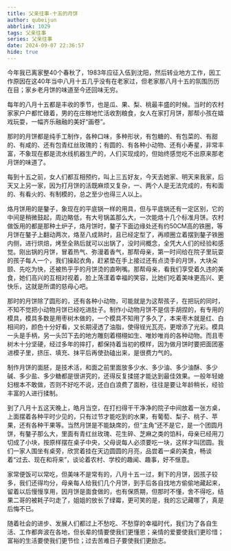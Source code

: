 ```yaml
---
title: 父亲往事-十五的月饼
author: qubeijun
abbrlink: 1029
tags: 父亲往事
series: 父亲往事
date: 2024-09-07 22:36:57
hide: true
---
```

今年我已离家整40个春秋了，1983年应征入伍到沈阳，然后转业地方工作，因工作原因在这40年当中八月十五几乎没有在老家过，但老家那八月十五的氛围历历在目；家乡老月饼的味道至今还回味无穷。

每年的八月十五都是丰收的季节，也是瓜、果、梨、桃最丰盛的时候。当时的农村家家户户都忙碌着，男的在庄稼地忙活收割粮食，女人在家打月饼，那帮小孩在嬉戏玩耍，一幅齐乐融融的美好“画卷”。

那时的月饼都是纯手工制作，各种口味，多种形状，有包糖的、有包菜的、有甜的、有咸的、还有包青红丝玫瑰的；有圆的、有各种小动物、还有小寿星，非常丰富，不象现在都是流水线机器生产的，人们买现成的，但始终感觉吃不出原来那老月饼的味道了。

每到十五之前，女人们都互相预约，叫上三五好友，今天去她家、明天来我家，后天又上另一家，因为打月饼的活既麻烦又复杂，一、两个人是无法完成的，有和面的、有看火的、有制模的，总之至少也得三人以上。

烙月饼用的是鏊子，象现在的平底锅一样的用具，但与平底锅还有一定区别，它的中间是稍微鼓起，周边略低，有大号锅盖那么大，一次能烙十几个标准月饼。农村做饭用的都是那种土炉子，烙月饼时，鏊子下面边缘处还有约50CM高的铁圈，等月饼在鏊子上翻动两次，烙至八成熟时，且已经定型了，再顺圈立着摆到鏊子铁圈内侧，进行烘焙，烤至全熟后就可以出锅了，没时间概念，全凭大人们的经验和感觉。刚出锅的月饼，冒着热气、弥漫着香气，那帮母亲，第一时间给在院子里玩耍的孩子每人一个，我们操起衣角，赶紧垫在手上接过还有点烫手的月饼，大块朵颐、先吃为快，还被热乎乎的月饼烫的直咧嘴。那帮母亲，看我们享受着久违的美食，她们高兴的互相对视着，脸上荡漾着幸福的笑容，比她们吃着美味更高兴、更快乐，这就是所谓的慈母心吧。

那时的月饼除了圆形的，还有各种小动物，可能就是为这帮孩子，在把玩的同时，不知不觉把小动物月饼已经吃进肚子。制作小动物月饼不是信手胡捏的，有专用的模具，模具多数是用枣树木做的，一个模具不知用了多久了，本来枣木就是红、白相间的，颜色十分好看，又长期浸透了油脂，使得锃光瓦亮，更增添了光彩。模具一头是手柄，另一头凹下去的地方雕刻着栩栩如生、唯妙唯肖的各种动物。而且枣树木十分坚硬，经过多年的摔打，都保持着当初的模样，因为做月饼时要把面团塞进模子里，挤压、填充、抹平后再使劲磕出来，是很费力气的。

制作月饼的面胚，是技术活，和面之前里面放多少水、多少油、多少油酥、多少碱、多少盐、多少糖都是很讲究的，还得反复揉搓才能达到最佳效果。一般年轻媳妇根本不敢做，否则不好吃不说，还白白浪费了面粉，往往是要让年龄稍长，经验丰富的人进行揉制。

到了八月十五这天晚上，皓月当空，在打扫得干干净净的院子中间放着一张方桌，上面摆着各种平时少见的，只有过节才能吃到的水果，有葡萄、梨子、桃子、苹果，还有各种干果等。当然月饼是不能缺席的，但“主角”还不是它，是一个团圆月饼，有鏊子那么大，里面有青红丝玫瑰、花生碎、芝麻之类的馅料，母亲已经用刀切成了小块，按原样摆在桌子中央，父母说每人必须要吃一块，这样才叫团圆。我们一家人围坐有桌旁，欣赏着挂在天边圆圆的月亮，品尝着一桌的美食，畅谈着“过去、现在和将来”，谈论着农村、学校的趣闻、趣事，好不惬意。

家常便饭可以常吃，但美味不是常有的，八月十五一过，剩下的月饼，因孩子较多，我们还得均分，母亲每人给我们几个月饼，到手后各自找地方偷偷地藏起来，留着以后慢慢享用，因月饼是面食做的，也有保质期，但那时不懂，舍不得吃，结果二哥的被耗子叼走了，姐姐的放长了绿霉，更可笑的是，我的忘记藏哪了，真是后悔不已。

随着社会的进步、发展人们都过上不愁吃、不愁穿的幸福时代，我们为了各自生活、工作都奔波在各地，但长辈的情要使我们更懂恩；亲情的爱要使我们更珍惜；富裕的生活要使我们更节俭；过去苦难日子要使我们更励志。